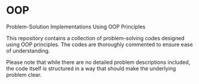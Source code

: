 # OOP
Problem-Solution Implementations Using OOP Principles

This repository contains a collection of problem-solving codes designed using OOP principles. The codes are thoroughly commented to ensure ease of understanding.

Please note that while there are no detailed problem descriptions included, the code itself is structured in a way that should make the underlying problem clear.
